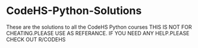 # CodeHS-Python-Solutions
These are the solutions to all the CodeHS Python courses
THIS IS NOT FOR CHEATING.PLEASE USE AS REFERANCE. IF YOU NEED ANY HELP.PLEASE CHECK OUT R/CODEHS

